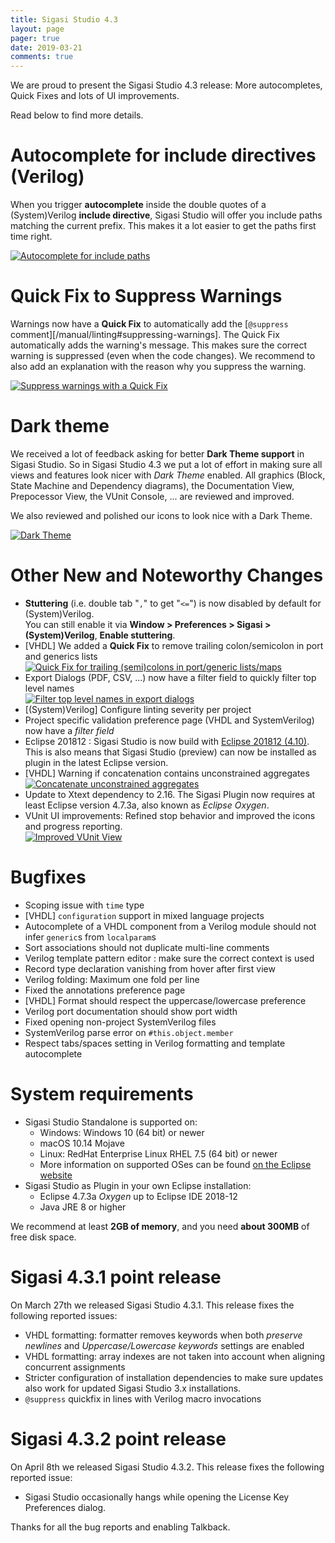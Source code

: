 ```yaml
---
title: Sigasi Studio 4.3
layout: page
pager: true
date: 2019-03-21
comments: true
---
```


We are proud to present the Sigasi Studio 4.3 release: More autocompletes, Quick Fixes and lots of UI improvements.

Read below to find more details.

# Autocomplete for include directives (Verilog)

When you trigger **autocomplete** inside the double quotes of a (System)Verilog **include directive**, Sigasi Studio will offer you include paths matching the current prefix. This makes it a lot easier to get the paths first time right.  

[![Autocomplete for include paths](/releasenotes/4.3/autocomplete_include.png "Autocomplete for include paths")](/releasenotes/4.3/autocomplete_include.png)

# Quick Fix to Suppress Warnings

Warnings now have a **Quick Fix** to automatically add the [`@suppress` comment][/manual/linting#suppressing-warnings]. The Quick Fix automatically adds the warning's message. This makes sure the correct warning is suppressed (even when the code changes). We recommend to also add an explanation with the reason why you suppress the warning.  

[![Suppress warnings with a Quick Fix](/releasenotes/4.3/quickfix_suppress.png "Suppress warnings with a Quick Fix")](/releasenotes/4.3/quickfix_suppress.png)

# Dark theme

We received a lot of feedback asking for better **Dark Theme support** in Sigasi Studio. So in Sigasi Studio 4.3 we put a lot of effort in making sure all views and features look nicer with *Dark Theme*
 enabled. All graphics (Block, State Machine and Dependency diagrams), the Documentation View, Prepocessor View, the VUnit Console, ... are reviewed and improved.

We also reviewed and polished our icons to look nice with a Dark Theme.  

[![Dark Theme](/releasenotes/4.3/dark_theme.png "Dark Theme")](/releasenotes/4.3/dark_theme.png)

# Other New and Noteworthy Changes

* **Stuttering** (i.e. double tab "`,`" to get "`<=`") is now disabled by default for (System)Verilog.  
  You can still enable it via **Window > Preferences > Sigasi > (System)Verilog**, **Enable stuttering**.
* \[VHDL] We added a **Quick Fix** to remove trailing colon/semicolon in port and generics lists  
  [![Quick Fix for trailing (semi)colons in port/generic lists/maps](/releasenotes/4.3/quickfix_trailing_semicolon.png "Quick Fix for trailing (semi)colons in port/generic lists/maps")](/releasenotes/4.3/quickfix_trailing_semicolon.png)
* Export Dialogs (PDF, CSV, ...) now have a filter field to quickly filter top level names  
 [![Filter top level names in export dialogs](/releasenotes/4.3/export_filter.png "Filter top level names in export dialogs")](/releasenotes/4.3/export_filter.png)
* \[(System)Verilog] Configure linting severity per project
* Project specific validation preference page (VHDL and SystemVerilog) now have a *filter field*
* Eclipse 201812 : Sigasi Studio is now build with [Eclipse 201812 (4.10)](https://www.eclipse.org/eclipse/news/4.10/platform.php). This is also means that Sigasi Studio (preview) can now be installed as plugin in the latest Eclipse version.
* \[VHDL] Warning if concatenation contains unconstrained aggregates  
[![Concatenate unconstrained aggregates](/releasenotes/4.3/concatenate_unconstrained_aggregate.png "Concatenate unconstrained aggregates")](/releasenotes/4.3/concatenate_unconstrained_aggregate.png)
* Update to Xtext dependency to 2.16. The Sigasi Plugin now requires at least Eclipse version 4.7.3a, also known as *Eclipse Oxygen*.
* VUnit UI improvements: Refined stop behavior and improved the icons and progress reporting.  
[![Improved VUnit View](/releasenotes/4.3/vunit_view.png "Improved VUnit View")](/releasenotes/4.3/vunit_view.png)

# Bugfixes

- Scoping issue with `time` type
- \[VHDL] `configuration` support in mixed language projects
- Autocomplete of a VHDL component from a Verilog module should not infer `generic`s from `localparam`s
- Sort associations should not duplicate multi-line comments
- Verilog template pattern editor : make sure the correct context is used
- Record type declaration vanishing from hover after first view
- Verilog folding: Maximum one fold per line
- Fixed the annotations preference page
- \[VHDL] Format should respect the uppercase/lowercase preference
- Verilog port documentation should show port width
- Fixed opening non-project SystemVerilog files
- SystemVerilog parse error on `#this.object.member`
- Respect tabs/spaces setting in Verilog formatting and template autocomplete

# System requirements

* Sigasi Studio Standalone is supported on:
    * Windows: Windows 10 (64 bit) or newer
    * macOS 10.14 Mojave
    * Linux: RedHat Enterprise Linux RHEL 7.5 (64 bit) or newer
    * More information on supported OSes can be found [on the Eclipse website](https://www.eclipse.org/projects/project-plan.php?planurl=http://www.eclipse.org/eclipse/development/plans/eclipse_project_plan_4_10.xml#target_environments)
* Sigasi Studio as Plugin in your own Eclipse installation:
    * Eclipse 4.7.3a *Oxygen* up to Eclipse IDE 2018-12
    * Java JRE 8 or higher  

We recommend at least **2GB of memory**, and you need **about 300MB** of free disk space.

# Sigasi 4.3.1 point release

On March 27th we released Sigasi Studio 4.3.1. This release fixes the following reported issues:

* VHDL formatting: formatter removes keywords when both *preserve newlines* and *Uppercase/Lowercase keywords* settings are enabled
* VHDL formatting: array indexes are not taken into account when aligning concurrent assignments
* Stricter configuration of installation dependencies to make sure updates also work for updated Sigasi Studio 3.x installations.
* `@suppress` quickfix in lines with Verilog macro invocations

# Sigasi 4.3.2 point release

On April 8th we released Sigasi Studio 4.3.2. This release fixes the following reported issue:

* Sigasi Studio occasionally hangs while opening the License Key Preferences dialog.

Thanks for all the bug reports and enabling Talkback.